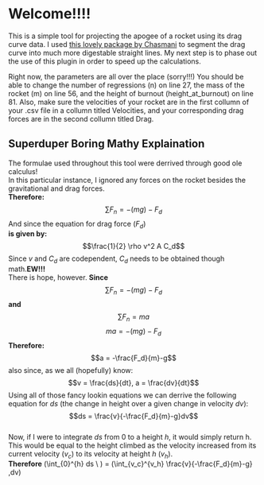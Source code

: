 # Welcome!!!!
This is a simple tool for projecting the apogee of a rocket using its drag curve data. I used [this lovely package by Chasmani](https://github.com/chasmani/piecewise-regression) to segment the drag curve into much more digestable straight lines. My next step is to phase out the use of this plugin in order to speed up the calculations. 

Right now, the parameters are all over the place (sorry!!!) You should be able to change the number of regressions (n) on line 27, the mass of the rocket (m) on line 56, and the height of burnout (height_at_burnout) on line 81. Also, make sure the velocities of your rocket are in the first collumn of your .csv file in a collumn titled Velocities, and your corresponding drag forces are in the second collumn titled Drag.

## Superduper Boring Mathy Explaination
The formulae used throughout this tool were derrived through good ole calculus!\
In this particular instance, I ignored any forces on the rocket besides the gravitational and drag forces.\
**Therefore:**
$$\sum_{} F_n = -(mg) - F_d$$
And since the equation for drag force ($F_d$)\
 **is given by:**
$$\frac{1}{2} \rho v^2 A C_d$$
Since $v$ and $C_d$ are codependent, $C_d$ needs to be obtained though math.**EW!!!**\
There is hope, however. **Since**
$$\sum_{} F_n = -(mg) - F_d$$
**and** $$\sum_{} F_n = ma$$
$$ma = -(mg) - F_d$$
**Therefore:**
$$a = -\frac{F_d}{m}-g$$
also since, as we all (hopefully) know:
$$v = \frac{ds}{dt}, a = \frac{dv}{dt}$$
Using all of those fancy lookin equations we can derrive the following equation for $ds$ (the change in height over a given change in velocity $dv$):
$$ds = \frac{v}{-\frac{F_d}{m}-g}dv$$
\
Now, if I were to integrate $ds$ from 0 to a height $h$, it would simply return h. This would be equal to the height climbed as the velocity increased from its current velocity ($v_c$) to its velocity at height $h$ ($v_h$).\
**Therefore**
\(\int_{0}^{h} ds \ \) = \(\int_{v_c}^{v_h} \frac{v}{-\frac{F_d}{m}-g} \,dv\)
